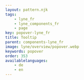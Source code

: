 ```yaml
---
layout: pattern.njk
tags: 
    - lyne_fr
    - lyne_components_fr
    - page
key: popover-lyne_fr
title: Tooltip
parent: components-lyne_fr
image: lyne/overview/popover.webp
keywords: popover
order: 353
availablelanguages: 
    - de
    - en
---
```

